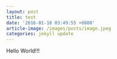 ```yaml
---
layout: post
title: test
date: '2016-01-18 03:49:55 +0800'
article-image: /images/posts/image.jpeg
categories: jekyll update
---
```


Hello World!!!